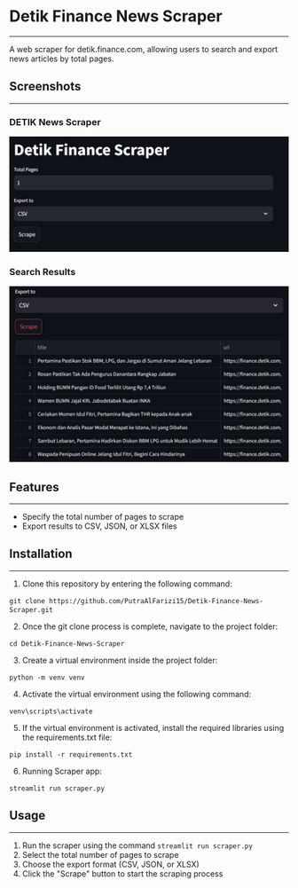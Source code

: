 # Detik Finance News Scraper
---------------

A web scraper for detik.finance.com, allowing users to search and export news articles by total pages.


## Screenshots
-------------

### DETIK News Scraper
![](Detik-finance-scraper.png)

### Search Results
![](Detik-finance-scraper-result.png)

## Features
--------

* Specify the total number of pages to scrape
* Export results to CSV, JSON, or XLSX files

## Installation
------------

1. Clone this repository by entering the following command:
```
git clone https://github.com/PutraAlFarizi15/Detik-Finance-News-Scraper.git
```
2. Once the git clone process is complete, navigate to the project folder:
```
cd Detik-Finance-News-Scraper
```
3. Create a virtual environment inside the project folder:
```
python -m venv venv
```
4. Activate the virtual environment using the following command:
```
venv\scripts\activate
```
5. If the virtual environment is activated, install the required libraries using the requirements.txt file:
```
pip install -r requirements.txt
```
6. Running Scraper app:
```
streamlit run scraper.py
```

## Usage
-----

1. Run the scraper using the command `streamlit run scraper.py`
2. Select the total number of pages to scrape
3. Choose the export format (CSV, JSON, or XLSX)
4. Click the "Scrape" button to start the scraping process
